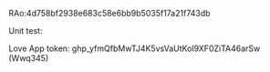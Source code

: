 RAo:4d758bf2938e683c58e6bb9b5035f17a21f743db



Unit test:



Love App token: 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 (Wwq345)